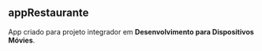 ## appRestaurante
 
App criado para projeto integrador em **Desenvolvimento para Dispositivos Móvies**.
